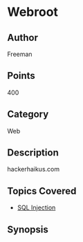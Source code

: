 # Webroot
## Author
Freeman
## Points
400
## Category
Web
## Description
hackerhaikus.com
## Topics Covered

- [SQL Injection](/web-exploitation/sql-injection/what-is-sql-injection/)
## Synopsis

